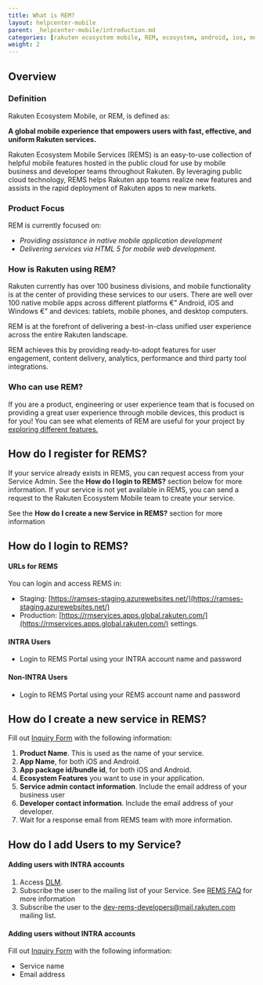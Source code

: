```yaml
---
title: What is REM?
layout: helpcenter-mobile
parent: _helpcenter-mobile/introduction.md
categories: [rakuten ecosystem mobile, REM, ecosystem, android, ios, mobile]
weight: 2
---
```


## Overview

### Definition

Rakuten Ecosystem Mobile, or REM, is defined as:

**A global mobile experience that empowers users with fast, effective, and uniform Rakuten services.**

Rakuten Ecosystem Mobile Services (REMS) is an easy-to-use collection of helpful mobile features hosted in the public cloud for use by mobile business and developer teams throughout Rakuten. By leveraging public cloud technology, REMS helps Rakuten app teams realize new features and assists in the rapid deployment of Rakuten apps to new markets.

### Product Focus

REM is currently focused on:

*   _Providing assistance in native mobile application development_
*   _Delivering services via HTML 5 for mobile web development._

### How is Rakuten using REM?

Rakuten currently has over 100 business divisions, and mobile functionality is at the center of providing these services to our users. There are well over 100 native mobile apps across different platforms €” Android, iOS and Windows €” and devices: tablets, mobile phones, and desktop computers.

REM is at the forefront of delivering a best-in-class unified user experience across the entire Rakuten landscape.

REM achieves this by providing ready-to-adopt features for user engagement, content delivery, analytics, performance and third party tool integrations.

### Who can use REM?


If you are a product, engineering or user experience team that is focused on providing a great user experience through mobile devices, this product is for you! You can see what elements of REM are useful for your project by [exploring different features.](../../02_feautres)



## How do I register for REMS?

If your service already exists in REMS, you can request access from your Service Admin. See the **How do I login to REMS?** section below for more information. If your service is not yet available in REMS, you can send a request to the Rakuten Ecosystem Mobile team to create your service. 

See the **How do I create a new Service in REMS?** section for more information

## How do I login to REMS?

#### URLs for REMS

You can login and access REMS in:
* Staging: [https://ramses-staging.azurewebsites.net/](https://ramses-staging.azurewebsites.net/) 
* Production: [https://rmservices.apps.global.rakuten.com/](https://rmservices.apps.global.rakuten.com/) settings.

#### INTRA Users

*   Login to REMS Portal using your INTRA account name and password

#### Non-INTRA Users

*   Login to REMS Portal using your REMS account name and password


## How do I create a new service in REMS?


Fill out [Inquiry Form](https://developers.rakuten.com/hc/en-us/requests/new?ticket_form_id=399907) with the following information:

1.  **Product Name**. This is used as the name of your service.
2.  **App Name**, for both iOS and Android.
3.  **App package id/bundle id**, for both iOS and Android.
4.  **Ecosystem Features** you want to use in your application.
5.  **Service admin contact information**. Include the email address of your business user
6.  **Developer contact information**. Include the email address of your developer.
7.  Wait for a response email from REMS team with more information.


## How do I add Users to my Service?

#### Adding users with INTRA accounts

1.  Access [DLM](https://dlm.rakuten-it.com/).
2.  Subscribe the user to the mailing list of your Service. See [REMS FAQ](../../04_faq/03_rem_faq_rems) for more information
3.  Subscribe the user to the dev-rems-developers@mail.rakuten.com mailing list.

#### Adding users without INTRA accounts

Fill out [Inquiry Form](https://developers.rakuten.com/hc/en-us/requests/new?ticket_form_id=399907) with the following information:

*   Service name
*   Email address